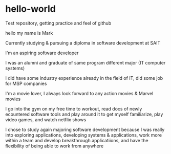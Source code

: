 # hello-world
Test repository, getting practice and feel of github 

hello my name is Mark

Currently studying & pursuing a diploma in software development at SAIT

I'm an aspiring software developer 

I was an alumni and graduate of same program different major (IT computer systems)

I did have some industry experience already in the field of IT, did some job for MSP companies 

I'm a movie lover, I always look forward to any action movies & Marvel movies 

I go into the gym on my free time to workout, read docs of newly ecountered software tools and play around it to get myself familiarize, play video games, and watch netflix shows

I chose to study again majoring software development because I was really into exploring applications, developing systems & applications, work more within a team and develop breakthrough applicatiions, and have the flexibility of being able to work from anywhere 

